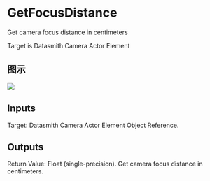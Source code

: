 # GetFocusDistance

Get camera focus distance in centimeters

Target is Datasmith Camera Actor Element

## 图示

![]($-20221218-18370719.png)

## Inputs

Target: Datasmith Camera Actor Element Object Reference.  

## Outputs

Return Value: Float (single-precision). Get camera focus distance in centimeters.

